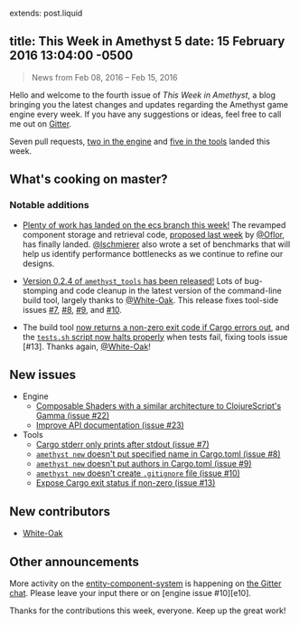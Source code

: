 extends: post.liquid

title: This Week in Amethyst 5
date: 15 February 2016 13:04:00 -0500
---

> News from Feb 08, 2016 – Feb 15, 2016

Hello and welcome to the fourth issue of *This Week in Amethyst*, a blog
bringing you the latest changes and updates regarding the Amethyst game engine
every week. If you have any suggestions or ideas, feel free to call me out on
[Gitter][gc].

[gc]: https://gitter.im/ebkalderon/amethyst

Seven pull requests, [two in the engine][ep] and [five in the tools][tp] landed
this week.

[ep]: http://github.com/ebkalderon/amethyst/pulls?q=is:pr+closed:2016-02-08..2016-02-15
[tp]: http://github.com/ebkalderon/amethyst_tools/pulls?q=is:pr+closed:2016-02-08..2016-02-15

## What's cooking on master?

### Notable additions

* [Plenty of work has landed on the ecs branch this week!][ec] The revamped
  component storage and retrieval code, [proposed last week][e21] by
  [@Oflor][of], has finally landed. [@lschmierer][ls] also wrote a set of
  benchmarks that will help us identify performance bottlenecks as we continue
  to refine our designs.

[ec]: https://github.com/ebkalderon/amethyst/tree/ecs/src/ecs
[e21]: https://github.com/ebkalderon/amethyst/pull/21
[of]: https://github.com/Oflor
[ls]: https://github.com/lschmierer

* [Version 0.2.4 of `amethyst_tools` has been released!][at] Lots of
  bug-stomping and code cleanup in the latest version of the command-line build
  tool, largely thanks to [@White-Oak][wo]. This release fixes tool-side issues
  [#7][t7], [#8][t8], [#9][t9], and [#10][t10].

[at]: https://github.com/ebkalderon/amethyst_tools/commit/629baed5a0f522a504a58f3fda5dafb103ea2a4c
[wo]: https://github.com/White-Oak
[t7]: https://github.com/ebkalderon/amethyst_tools/issues/7
[t8]: https://github.com/ebkalderon/amethyst_tools/issues/8
[t9]: https://github.com/ebkalderon/amethyst_tools/issues/9
[t10]: https://github.com/ebkalderon/amethyst_tools/issues/10

* The build tool [now returns a non-zero exit code if Cargo errors out][t15],
  and the [`tests.sh` script now halts properly][t14] when tests fail, fixing
  tools issue [#13]. Thanks again, [@White-Oak][wo]!

[t15]: https://github.com/ebkalderon/amethyst_tools/pull/15
[t14]: https://github.com/ebkalderon/amethyst_tools/pull/14
[t13]: https://github.com/ebkalderon/amethyst_tools/issues/13

## New issues

* Engine
  * [Composable Shaders with a similar architecture to ClojureScript's Gamma (issue #22)][e22]
  * [Improve API documentation (issue #23)][e23]
* Tools
  * [Cargo stderr only prints after stdout (issue #7)][t7]
  * [`amethyst new` doesn't put specified name in Cargo.toml (issue #8)][t8]
  * [`amethyst new` doesn't put authors in Cargo.toml (issue #9)][t9]
  * [`amethyst new` doesn't create `.gitignore` file (issue #10)][t10]
  * [Expose Cargo exit status if non-zero (issue #13)][t13]

[e22]: https://github.com/ebkalderon/amethyst/issues/22
[e23]: https://github.com/ebkalderon/amethyst/issues/23

## New contributors

* [White-Oak][wo]

## Other announcements

More activity on the [entity-component-system][em] is happening on
[the Gitter chat][gc]. Please leave your input there or on
[engine issue #10][e10].

[em]: http://ebkalderon.github.io/amethyst/glossary.html#Entity-component-system%20(ECS)%20model

Thanks for the contributions this week, everyone. Keep up the great work!
